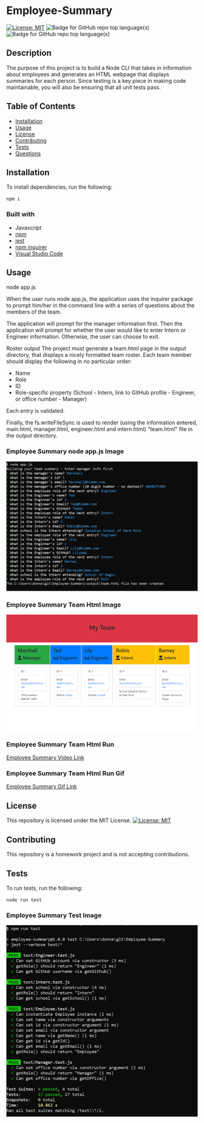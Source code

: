 # Employee-Summary

[![License: MIT](https://img.shields.io/badge/License-MIT-yellow.svg)](https://opensource.org/licenses/MIT) ![Badge for GitHub repo top language(s)](https://img.shields.io/badge/-JavaScript-blue)  ![Badge for GitHub repo top language(s)](https://img.shields.io/badge/-HTML-blue)  


## Description

The purpose of this project is to build a Node CLI that takes in information about employees and generates an HTML webpage that displays summaries for each person. Since testing is a key piece in making code maintainable, you will also be ensuring that all unit tests pass.

## Table of Contents
* [Installation](#installation)
* [Usage](#usage)
* [License](#license)
* [Contributing](#contributing)
* [Tests](#tests)
* [Questions](#questions)


## Installation

To install dependencies, run the following:

```
npm i
```
### Built with
* Javascript
* [npm](https://nodejs.org/en/)
* [jest](https://jestjs.io/docs/en/cli)
* [npm inquirer](https://www.npmjs.com/package/inquirer)
* [Visual Studio Code](code.visualstudio.com)

## Usage

node app.js

When the user runs node app.js, the application uses the inquirer package to prompt him/her in the command line with a series of questions about the members of the team.

The application will prompt for the manager information first.  Then the application will prompt for whether the user would like to enter Intern or Engineer information.  Otherwise, the user can choose to exit.  

Roster output
The project must generate a team.html page in the output directory, that displays a nicely formatted team roster. Each team member should display the following in no particular order:
* Name
* Role
* ID
* Role-specific property (School - Intern, link to GitHub profile - Engineer, or office number - Manager)

Each entry is validated.

Finally, the fs.writeFileSync is used to render (using the information entered, main.html, manager.html, engineer.html and intern.html) "team.html" file in the output directory.

### Employee Summary node app.js Image
![Employee Summary node app.js Image](./Employee-Summary-snapshot.PNG)


### Employee Summary Team Html Image
![Employee Summary Team Html Image](./Employee-Summary-html-output.PNG)


### Employee Summary Team Html Run
[Employee Summary Video Link](https://drive.google.com/file/d/1Si1Zc_tUk_P-ihOjGY-a27yIQTYs0bsd/view?usp=sharing)

### Employee Summary Team Html Run Gif
[Employee Summary Gif Link](https://drive.google.com/file/d/1j7UbpPcjuGYGrJo79uYLkMQj3fsQGk8_/view?usp=sharing)



## License

This repository is licensed under the MIT License.
[![License: MIT](https://img.shields.io/badge/License-MIT-yellow.svg)](https://opensource.org/licenses/MIT)


## Contributing

This repository is a homework project and is not accepting contributions.


## Tests

To run tests, run the following:
```
node run test
```
### Employee Summary Test Image
![Employee Summary node run test Image](./Employee-Summary-npm-run-test.PNG)



